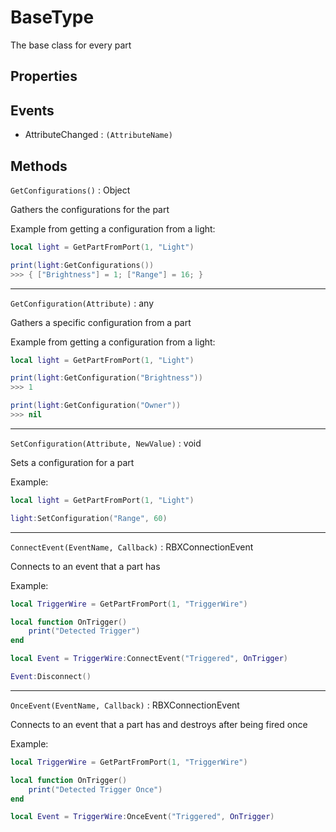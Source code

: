 # BaseType

The base class for every part

## Properties

## Events

- AttributeChanged : `(AttributeName)`

## Methods

`GetConfigurations()` : Object

Gathers the configurations for the part

Example from getting a configuration from a light:

```lua
local light = GetPartFromPort(1, "Light")

print(light:GetConfigurations())
>>> { ["Brightness"] = 1; ["Range"] = 16; }
```

***

`GetConfiguration(Attribute)` : any

Gathers a specific configuration from a part

Example from getting a configuration from a light:

```lua
local light = GetPartFromPort(1, "Light")

print(light:GetConfiguration("Brightness"))
>>> 1

print(light:GetConfiguration("Owner"))
>>> nil
```

***

`SetConfiguration(Attribute, NewValue)` : void

Sets a configuration for a part

Example:

```lua
local light = GetPartFromPort(1, "Light")

light:SetConfiguration("Range", 60)
```

***

`ConnectEvent(EventName, Callback)` : RBXConnectionEvent

Connects to an event that a part has

Example:

```lua
local TriggerWire = GetPartFromPort(1, "TriggerWire")

local function OnTrigger()
    print("Detected Trigger")
end

local Event = TriggerWire:ConnectEvent("Triggered", OnTrigger)

Event:Disconnect()
```

***

`OnceEvent(EventName, Callback)` : RBXConnectionEvent

Connects to an event that a part has and destroys after being fired once

Example:

```lua
local TriggerWire = GetPartFromPort(1, "TriggerWire")

local function OnTrigger()
    print("Detected Trigger Once")
end

local Event = TriggerWire:OnceEvent("Triggered", OnTrigger)
```
